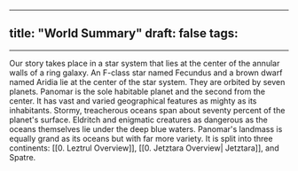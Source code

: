 
---
title: "World Summary"
draft: false
tags:
  - 
---


Our story takes place in a star system that lies at the center of the annular walls of a ring galaxy. An F-class star named Fecundus and a brown dwarf named Aridia lie at the center of the star system. They are orbited by seven planets. Panomar is the sole habitable planet and the second from the center. It has vast and varied geographical features as mighty as its inhabitants. Stormy, treacherous oceans span about seventy percent of the planet's surface. Eldritch and enigmatic creatures as dangerous as the oceans themselves lie under the deep blue waters. Panomar's landmass is equally grand as its oceans but with far more variety. It is split into three continents: [[0. Leztrul Overview]], [[0. Jetztara Overview| Jetztara]], and Spatre.